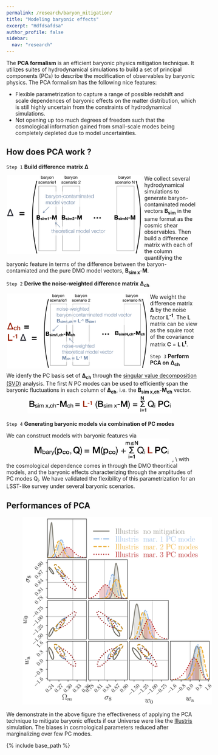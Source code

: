 ```yaml
---
permalink: /research/baryon_mitigation/
title: "Modeling baryonic effects"
excerpt: "Hdfdsafdsa"
author_profile: false
sidebar:
  nav: "research"
---
```


The **PCA formalism** is an efficient baryonic physics mitigation technique. It utilizes suites of hydrodynamical simulations to build a set of principal components (PCs) to describe the modification of observables by baryonic physics. The PCA formalism has the following nice features:
- Flexible parametrization to capture a range of possible redshift and scale dependences of baryonic effects on the matter distribution, which is still highly uncertain from the constraints of hydrodynamical simulations.
- Not opening up too much degrees of freedom such that the cosmological information gained from small-scale modes being completely depleted due to model uncertainties. 


## How does PCA work ? 

`Step 1` **Build difference matrix** <b>Δ</b>

<img src="/images/Delta.png" style="float: left; width: 355px; margin-left: 0.1em; margin-right: 0.5em; margin-top: 0.0em; margin-bottom: 0.1em;">

We collect several hydrodynamical simulations to generate baryon-contaminated model vectors <b>B<sub>sim</sub></b> in the same format as the cosmic shear observables. Then build a difference matrix with each of the column quantifying the baryonic feature in terms of the difference between the baryon-contamiated and the pure DMO model vectors, <b>B<sub>sim x</sub></b>-<b>M</b>.

`Step 2` **Derive the noise-weighted difference matrix** <b>Δ<sub>ch</sub></b>

<img src="/images/Delta_ch.png" style="float: left; width: 370px; margin-left: 0.1em; margin-right: 0.5em; margin-top: 0.0em; margin-bottom: 0.1em;">
We weight the difference matrix <b>Δ</b> by the noise factor <b>L<sup>-1</sup></b>. The <b>L</b> matrix can be view as the squire root of the covariance matrix <b>C</b> = <b>L L<sup>t</sup></b>. 

`Step 3` **Perform PCA on** <b>Δ<sub>ch</sub></b>

We idenfy the PC basis set of <b>Δ<sub>ch</sub></b> through the [singular value decomposition (SVD)](http://web.mit.edu/be.400/www/SVD/Singular_Value_Decomposition.htm) analysis. The first _N_ PC modes can be used to efficiently span the baryonic fluctuations in each column of <b>Δ<sub>ch</sub></b>, i.e. the <b>B<sub>sim x,ch</sub></b>-<b>M<sub>ch</sub></b> vector. 
<img src="/images/B_M.png" style="float: center; width: 380px; margin-left: 4em; margin-right: 0.5em; margin-top: 0.0em; margin-bottom: 0.1em;">


`Step 4` **Generating baryonic models via combination of PC modes**

We can construct models with baryonic features via 
<img src="/images/Mbary.png" style="float: center; width: 360px; margin-left: 5em; margin-right: 0.5em; margin-top: 0.0em; margin-bottom: 0.1em;">, \\
with the cosmological dependence comes in through the DMO theoritical models, and the baryonic effects characterizing through the amplitudes of PC modes  Q<sub>i</sub>. 
We have validated the flexibility of this parametrization for an LSST-like survey under several baryonic scenarios. 

## Performances of PCA

[<img src="/images/MCMC_ill.png" style="float: center; width: 500px; margin-left: 3em">](/images/MCMC_ill.png)

We demonstrate in the above figure the effectiveness of applying the PCA technique to mitigate baryonic effects if our Universe were like the [Illustris](http://www.illustris-project.org) simulation. The biases in cosmological parameters reduced after marginalizing over few PC modes. 

<!---
<img src="https://latex.codecogs.com/svg.latex?\Large&space;\bold \Delta_{\rm ch}"/>
<img src="https://latex.codecogs.com/svg.latex?\Large&space;\bold B_{\rm sim} - \bold M "/>. 
-->


{% include base_path %}
